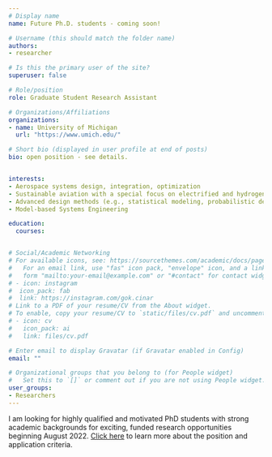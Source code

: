 ```yaml
---
# Display name
name: Future Ph.D. students - coming soon!

# Username (this should match the folder name)
authors:
- researcher

# Is this the primary user of the site?
superuser: false

# Role/position
role: Graduate Student Research Assistant

# Organizations/Affiliations
organizations:
- name: University of Michigan
  url: "https://www.umich.edu/"

# Short bio (displayed in user profile at end of posts)
bio: open position - see details.


interests:
- Aerospace systems design, integration, optimization
- Sustainable aviation with a special focus on electrified and hydrogen-powered aircraft concepts
- Advanced design methods (e.g., statistical modeling, probabilistic design, machine learning, etc.)
- Model-based Systems Engineering

education:
  courses:


# Social/Academic Networking
# For available icons, see: https://sourcethemes.com/academic/docs/page-builder/#icons
#   For an email link, use "fas" icon pack, "envelope" icon, and a link in the
#   form "mailto:your-email@example.com" or "#contact" for contact widget.
# - icon: instagram
#  icon_pack: fab
#  link: https://instagram.com/gok.cinar
# Link to a PDF of your resume/CV from the About widget.
# To enable, copy your resume/CV to `static/files/cv.pdf` and uncomment the lines below.
# - icon: cv
#   icon_pack: ai
#   link: files/cv.pdf

# Enter email to display Gravatar (if Gravatar enabled in Config)
email: ""

# Organizational groups that you belong to (for People widget)
#   Set this to `[]` or comment out if you are not using People widget.
user_groups:
- Researchers
---
```


I am looking for highly qualified and motivated PhD students with strong academic backgrounds for exciting, funded research opportunities beginning August 2022. [Click here](https://drive.google.com/file/d/1c5ow0G1QrrQWgerPh7FhI8nkspyOXxTZ/view) to learn more about the position and application criteria.
